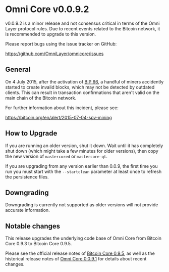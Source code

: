 Omni Core v0.0.9.2
==================

v0.0.9.2 is a minor release and not consensus critical in terms of the Omni Layer protocol rules. Due to recent events related to the Bitcoin network, it is recommended to upgrade to this version.

Please report bugs using the issue tracker on GitHub:

  https://github.com/OmniLayer/omnicore/issues

General
-------

On 4 July 2015, after the activation of [BIP 66](https://github.com/bitcoin/bips/blob/master/bip-0066.mediawiki), a handful of miners accidently started to create invalid blocks, which may not be detected by outdated clients. This can result in transaction confirmations that aren't valid on the main chain of the Bitcoin network.

For further information about this incident, please see:

  https://bitcoin.org/en/alert/2015-07-04-spv-mining

How to Upgrade
--------------

If you are running an older version, shut it down. Wait until it has completely shut down (which might take a few minutes for older versions), then copy the new version of `mastercored` or `mastercore-qt`.

If you are upgrading from any version earlier than 0.0.9, the first time you run you must start with the `--startclean` parameter at least once to refresh the persistence files.

Downgrading
-----------

Downgrading is currently not supported as older versions will not provide accurate information.

Notable changes
---------------

This release upgrades the underlying code base of Omni Core from Bitcoin Core 0.9.3 to Bitcoin Core 0.9.5.

Please see the official release notes of [Bitcoin Core 0.9.5](release-notes.md), as well as the historical release notes of [Omni Core 0.0.9.1](release-notes/omnicore-0.0.9.1-release-notes.md) for details about recent changes.
